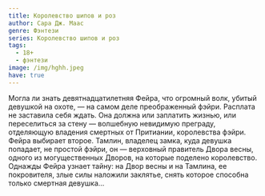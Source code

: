 ```yaml
---
title: Королевство шипов и роз
author: Сара Дж. Маас
genre: Фэнтези
series: Королевство шипов и роз
tags:
  - 18+
  - фэнтези
image: /img/hghh.jpeg
have: true
---
```

Могла ли знать девятнадцатилетняя Фейра, что огромный волк, убитый девушкой на охоте, — на самом деле преображенный фэйри. Расплата не заставила себя ждать. Она должна или заплатить жизнью, или переселиться за стену — волшебную невидимую преграду, отделяющую владения смертных от Притиании, королевства фэйри. Фейра выбирает второе. Тамлин, владелец замка, куда девушка попадает, не простой фэйри, он — верховный правитель Двора весны, одного из могущественных Дворов, на которые поделено королевство. Однажды Фейра узнает тайну: на Двор весны и на Тамлина, ее покровителя, злые силы наложили заклятье, снять которое способна только смертная девушка…